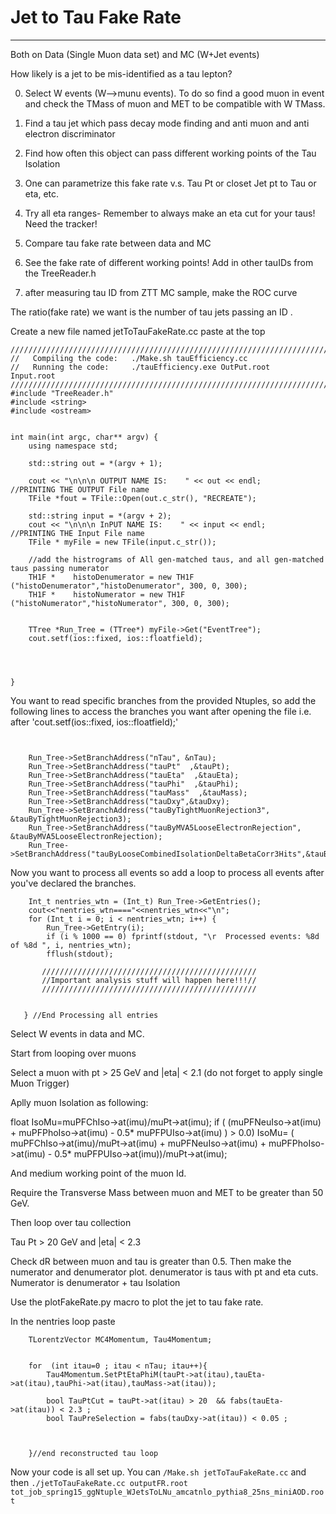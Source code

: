 Jet to Tau Fake Rate
=================

-----

Both on Data (Single Muon data set) and MC (W+Jet events) 


How likely is  a jet to be mis-identified as a tau lepton?

0) Select W events (W-->munu events). To do so find a good muon in event and check the TMass of muon and MET to be compatible with W TMass.

1) Find a tau jet which pass decay mode finding and anti muon and anti electron discriminator 

2) Find how often this object can pass different working points of the Tau Isolation

3) One can parametrize this fake rate v.s. Tau Pt or closet Jet pt to Tau or eta, etc.

4) Try all eta ranges- Remember to always make an eta cut for your taus! Need the tracker!

5) Compare tau fake rate between data and MC

6) See the fake rate of different working points! Add in other tauIDs from the TreeReader.h 

7) after measuring tau ID from ZTT MC sample, make the ROC curve



The ratio(fake rate) we want is the number of  tau jets  passing an ID . 


Create a new file named jetToTauFakeRate.cc
paste at the top 
```
////////////////////////////////////////////////////////////////////////////////////////////////////////////////////////////////////////
//   Compiling the code:   ./Make.sh tauEfficiency.cc
//   Running the code:     ./tauEfficiency.exe OutPut.root   Input.root
////////////////////////////////////////////////////////////////////////////////////////////////////////////////////////////////////////
#include "TreeReader.h"
#include <string>
#include <ostream>


int main(int argc, char** argv) {
    using namespace std;

    std::string out = *(argv + 1);
    
    cout << "\n\n\n OUTPUT NAME IS:    " << out << endl;     //PRINTING THE OUTPUT File name
    TFile *fout = TFile::Open(out.c_str(), "RECREATE");
    
    std::string input = *(argv + 2);
    cout << "\n\n\n InPUT NAME IS:    " << input << endl;     //PRINTING THE Input File name
    TFile * myFile = new TFile(input.c_str());
 
    //add the histrograms of All gen-matched taus, and all gen-matched taus passing numerator
    TH1F *    histoDenumerator = new TH1F ("histoDenumerator","histoDenumerator", 300, 0, 300);
    TH1F *    histoNumerator = new TH1F ("histoNumerator","histoNumerator", 300, 0, 300);
    
    
    TTree *Run_Tree = (TTree*) myFile->Get("EventTree");
    cout.setf(ios::fixed, ios::floatfield);




}

```

You want to read specific branches from the provided Ntuples, so add the following lines to access the branches you want after opening the file i.e. after 'cout.setf(ios::fixed, ios::floatfield);' 

``` 


    Run_Tree->SetBranchAddress("nTau", &nTau);
    Run_Tree->SetBranchAddress("tauPt"  ,&tauPt);
    Run_Tree->SetBranchAddress("tauEta"  ,&tauEta);
    Run_Tree->SetBranchAddress("tauPhi"  ,&tauPhi);
    Run_Tree->SetBranchAddress("tauMass"  ,&tauMass);
    Run_Tree->SetBranchAddress("tauDxy",&tauDxy);
    Run_Tree->SetBranchAddress("tauByTightMuonRejection3", &tauByTightMuonRejection3);
    Run_Tree->SetBranchAddress("tauByMVA5LooseElectronRejection", &tauByMVA5LooseElectronRejection);
    Run_Tree->SetBranchAddress("tauByLooseCombinedIsolationDeltaBetaCorr3Hits",&tauByLooseCombinedIsolationDeltaBetaCorr3Hits);

```

Now you want to process all events so add a loop to process all events after you've declared the branches. 

```
    Int_t nentries_wtn = (Int_t) Run_Tree->GetEntries();
    cout<<"nentries_wtn===="<<nentries_wtn<<"\n";
    for (Int_t i = 0; i < nentries_wtn; i++) {
        Run_Tree->GetEntry(i);
        if (i % 1000 == 0) fprintf(stdout, "\r  Processed events: %8d of %8d ", i, nentries_wtn);
        fflush(stdout);
 
       ////////////////////////////////////////////////
       //Important analysis stuff will happen here!!!//
       ////////////////////////////////////////////////


   } //End Processing all entries

```

Select W events in data and MC.

Start from looping over muons

Select a muon with pt > 25 GeV and |eta| < 2.1 (do not forget to apply single Muon Trigger)

Aplly muon Isolation as following:

float IsoMu=muPFChIso->at(imu)/muPt->at(imu);
if ( (muPFNeuIso->at(imu) + muPFPhoIso->at(imu) - 0.5* muPFPUIso->at(imu) )  > 0.0)
IsoMu= ( muPFChIso->at(imu)/muPt->at(imu) + muPFNeuIso->at(imu) + muPFPhoIso->at(imu) - 0.5* muPFPUIso->at(imu))/muPt->at(imu);

And medium working point of the muon Id.

Require the Transverse Mass between muon and MET to be greater than 50 GeV.


Then loop over tau collection

Tau Pt > 20 GeV and |eta| < 2.3



Check dR between muon and tau is greater than 0.5.
Then make the numerator and denumerator plot.  denumerator is taus with pt and eta cuts.
Numerator is denumerator + tau Isolation

Use the plotFakeRate.py macro to plot the jet to tau fake rate.


In the nentries loop paste 
```
	TLorentzVector MC4Momentum, Tau4Momentum;


	for  (int itau=0 ; itau < nTau; itau++){
		Tau4Momentum.SetPtEtaPhiM(tauPt->at(itau),tauEta->at(itau),tauPhi->at(itau),tauMass->at(itau));

		bool TauPtCut = tauPt->at(itau) > 20  && fabs(tauEta->at(itau)) < 2.3 ;
		bool TauPreSelection = fabs(tauDxy->at(itau)) < 0.05 ;



	}//end reconstructed tau loop
```

Now your code is all set up. You can ```/Make.sh jetToTauFakeRate.cc``` and then ```./jetToTauFakeRate.cc outputFR.root tot_job_spring15_ggNtuple_WJetsToLNu_amcatnlo_pythia8_25ns_miniAOD.root ``` 



